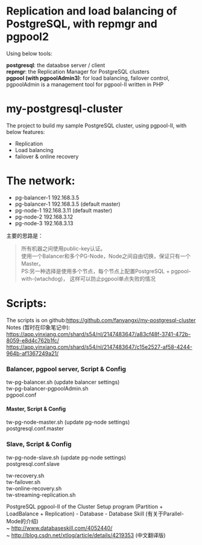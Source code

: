 # Replication and load balancing of PostgreSQL, with repmgr and pgpool2
Using below tools:

**postgresql**: the dataabse server / client  
**repmgr**: the Replication Manager for PostgreSQL clusters  
**pgpool (with pgpoolAdmin3)**: for load balancing, failover control, pgpoolAdmin is a management tool for pgpool-II written in PHP

# my-postgresql-cluster
The project to build my sample PostgreSQL cluster, using pgpool-II, with below features:
- Replication
- Load balancing
- failover & online recovery

# The network:
* pg-balancer-1	192.168.3.5
* pg-balancer-1   192.168.3.5   (default master)
* pg-node-1       192.168.3.11  (default master)
* pg-node-2       192.168.3.12
* pg-node-3       192.168.3.13

主要的思路是：
> 所有机器之间使用public-key认证。  
> 使用一个Balancer和多个PG-Node，Node之间自由切换，保证只有一个Master。  
> PS:另一种选择是使用多个节点，每个节点上配置PostgreSQL + pgpool-with-(wtachdog)，
这样可以防止pgpool单点失败的情况

# Scripts:
The scripts is on github:https://github.com/fanyangxi/my-postgresql-cluster  
Notes (暂时在印象笔记中):  
https://app.yinxiang.com/shard/s54/nl/2147483647/a83cf48f-3741-472b-8059-e8d4c762b1fc/
https://app.yinxiang.com/shard/s54/nl/2147483647/c15e2527-af58-4244-964b-af1367249a21/

### Balancer, pgpool server, Script & Config
tw-pg-balancer.sh (update balancer settings)  
tw-pg-balancer-pgpoolAdmin.sh  
pgpool.conf  

#### Master, Script & Config
tw-pg-node-master.sh (update pg-node settings)  
postgresql.conf.master  

### Slave, Script & Config
tw-pg-node-slave.sh (update pg-node settings)  
postgresql.conf.slave  

tw-recovery.sh  
tw-failover.sh  
tw-online-recovery.sh  
tw-streaming-replication.sh  

PostgreSQL pgpool-II of the Cluster Setup program (Partition + LoadBalance + Replication) - Database - Database Skill (有关于Parallel-Mode的介绍)  
~ http://www.databaseskill.com/4052440/  
~ http://blog.csdn.net/xtlog/article/details/4219353 (中文翻译版)
